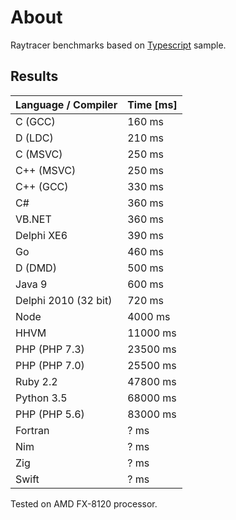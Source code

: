 # About

Raytracer benchmarks based on [Typescript](http://www.typescriptlang.org) sample.

## Results

Language / Compiler       | Time [ms]
------------------------- | -------------
C (GCC)                   | 160 ms
D (LDC)                   | 210 ms
C (MSVC)                  | 250 ms
C++ (MSVC)                | 250 ms
C++ (GCC)                 | 330 ms
C#                        | 360 ms
VB.NET                    | 360 ms
Delphi XE6                | 390 ms
Go                        | 460 ms
D (DMD)                   | 500 ms
Java 9                    | 600 ms
Delphi 2010 (32 bit)      | 720 ms
Node                      | 4000 ms
HHVM                      | 11000 ms
PHP (PHP 7.3)             | 23500 ms
PHP (PHP 7.0)             | 25500 ms
Ruby 2.2                  | 47800 ms
Python 3.5                | 68000 ms
PHP (PHP 5.6)             | 83000 ms
Fortran                   | ? ms
Nim                       | ? ms
Zig                       | ? ms
Swift                     | ? ms

Tested on AMD FX-8120 processor.